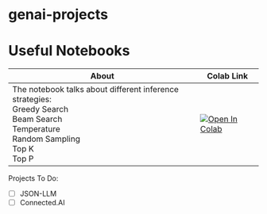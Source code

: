 # genai-projects

# Useful Notebooks

| About                                                     | Colab Link                                                                                   |
|-----------------------------------------------------------------|----------------------------------------------------------------------------------------------|
| The notebook talks about different inference strategies: <br>Greedy Search <br>Beam Search <br>Temperature <br>Random Sampling <br>Top K <br>Top P | [![Open In Colab](https://colab.research.google.com/assets/colab-badge.svg)](https://colab.research.google.com/drive/1CowIPmJuoMJPdafVTWzOCBJm6Yv3n-NN?usp=sharing) |




Projects To Do:

- [ ] JSON-LLM
- [ ] Connected.AI
